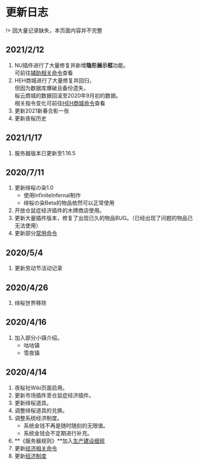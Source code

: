 # 更新日志

!> 因大量记录缺失，本页面内容并不完整

## 2021/2/12

1. NU插件进行了大量修复并新增**隐形展示框**功能。  
   可前往[辅助相关命令](NS_Server/commands?id=辅助相关命令)查看
2. HEH商城进行了大量修复并回归，  
   但因为数据库爆破且备份遗失，  
   桜云商城的数据回滚至2020年9月初的数据。  
   相关指令变化可前往[HEH商城命令](NS_Server/commands?id=HEH商城命令)查看
3. 更新2021新春合影一张
4. 更新夜桜历史

## 2021/1/17

1. 服务器版本已更新至1.16.5

## 2020/7/11

1. 更新绯桜の染1.0
    - 使用InfiniteInfernal制作
    - 绯桜の染Beta的物品依然可以正常使用
2. 开放仓鼠症经济插件的木牌商店使用。
3. 更新大量插件版本，修复了出现已久的物品BUG。（已经出现了问题的物品已无法使用）
4. 更新部分[常用命令](Ns_Server/commands.md)

## 2020/5/4

1. 更新劳动节活动记录

## 2020/4/26

1. 绯桜世界移除

## 2020/4/16

1. 加入部分小镇介绍。
    - 咕咕镇
    - 雪夜镇

## 2020/4/14

1. 夜桜社Wiki页面启用。
2. 更新市场插件至仓鼠症经济插件。
3. 更新绯桜道具。
4. 调整绯桜道具的兑换。
5. 调整系统经济制度。
    - 系统金钱不再是随时随刻的无限值。
    - 系统金钱会不定期进行补充。
6. **《服务器规则》**加入[生产建设细规](NS_Server/rules?id=_4-生产建设细规)
7. 更新[经济相关命令](NS_Server/commands?id=经济相关命令)
8. 更新[经济制度](NS_Server/eco.md)

